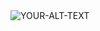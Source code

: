 <picture>
 <img alt="YOUR-ALT-TEXT" src="https://github.com/user-attachments/assets/7f598b8a-844c-4b54-a77f-4c218204e11e">
</picture>

<!--


**Zmario9/Zmario9** is a ✨ _special_ ✨ repository because its `README.md` (this file) appears on your GitHub profile.

Here are some ideas to get you started:

- 🔭 I’m currently working on ...
- 🌱 I’m currently learning ...
- 👯 I’m looking to collaborate on ...
- 🤔 I’m looking for help with ...
- 💬 Ask me about ...
- 📫 How to reach me: ...
- 😄 Pronouns: ...
- ⚡ Fun fact: ...
-->
